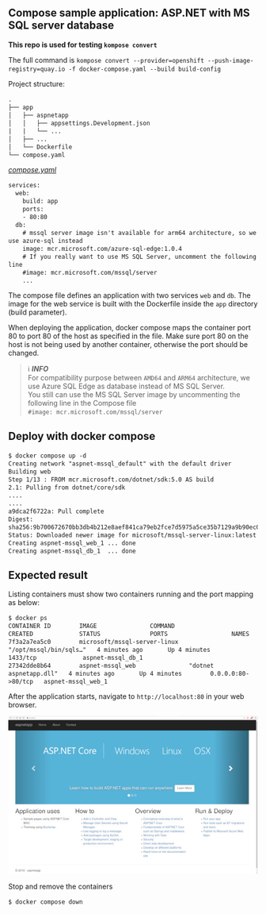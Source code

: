 ## Compose sample application: ASP.NET with MS SQL server database

**This repo is used for testing `kompose convert`**

The full command is `kompose convert --provider=openshift --push-image-registry=quay.io -f docker-compose.yaml --build build-config`

Project structure:
```
.
├── app
│   ├── aspnetapp
│   │   ├── appsettings.Development.json
|   |   └── ...
│   ├── ...
│   └── Dockerfile
└── compose.yaml
```

[_compose.yaml_](compose.yaml)
```
services:
  web:
    build: app
    ports:
    - 80:80
  db:
    # mssql server image isn't available for arm64 architecture, so we use azure-sql instead
    image: mcr.microsoft.com/azure-sql-edge:1.0.4
    # If you really want to use MS SQL Server, uncomment the following line
    #image: mcr.microsoft.com/mssql/server
    ...
```
The compose file defines an application with two services `web` and `db`. The image for the web service is built with the Dockerfile inside the `app` directory (build parameter).

When deploying the application, docker compose maps the container port 80 to port 80 of the host as specified in the file.
Make sure port 80 on the host is not being used by another container, otherwise the port should be changed.

> ℹ️ **_INFO_**  
> For compatibility purpose between `AMD64` and `ARM64` architecture, we use Azure SQL Edge as database instead of MS SQL Server.  
> You still can use the MS SQL Server image by uncommenting the following line in the Compose file   
> `#image: mcr.microsoft.com/mssql/server`

## Deploy with docker compose

```
$ docker compose up -d
Creating network "aspnet-mssql_default" with the default driver
Building web
Step 1/13 : FROM mcr.microsoft.com/dotnet/sdk:5.0 AS build
2.1: Pulling from dotnet/core/sdk
....
....
a9dca2f6722a: Pull complete
Digest: sha256:9b700672670bb3db4b212e8aef841ca79eb2fce7d5975a5ce35b7129a9b90ec0
Status: Downloaded newer image for microsoft/mssql-server-linux:latest
Creating aspnet-mssql_web_1 ... done
Creating aspnet-mssql_db_1  ... done
```


## Expected result

Listing containers must show two containers running and the port mapping as below:
```
$ docker ps
CONTAINER ID        IMAGE               COMMAND                  CREATED             STATUS              PORTS                  NAMES
7f3a2a7ea5c0        microsoft/mssql-server-linux   "/opt/mssql/bin/sqls…"   4 minutes ago       Up 4 minutes        1433/tcp             aspnet-mssql_db_1
27342dde8b64        aspnet-mssql_web               "dotnet aspnetapp.dll"   4 minutes ago       Up 4 minutes        0.0.0.0:80->80/tcp   aspnet-mssql_web_1
```

After the application starts, navigate to `http://localhost:80` in your web browser.

![page](output.jpg)

Stop and remove the containers

```
$ docker compose down
```

